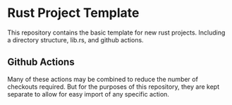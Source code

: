 # Rust Project Template

This repository contains the basic template for new rust projects. Including a directory structure, lib.rs, and github actions.

## Github Actions

Many of these actions may be combined to reduce the number of checkouts required. But for the purposes of this repository, they are kept separate to allow for easy import of any specific action.
